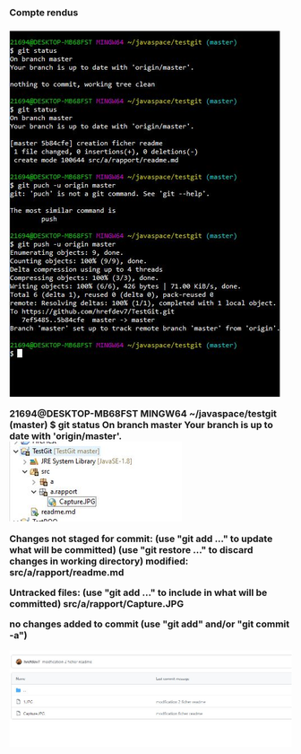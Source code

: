 <h3>Compte rendus <h3>
<img src="src/a/rapport/Capture.JPG">

<p>21694@DESKTOP-MB68FST MINGW64 ~/javaspace/testgit (master)
$ git status
On branch master
Your branch is up to date with 'origin/master'.
<img src="src/a/rapport/1.JPG">

Changes not staged for commit:
  (use "git add <file>..." to update what will be committed)
  (use "git restore <file>..." to discard changes in working directory)
        modified:   src/a/rapport/readme.md

Untracked files:
  (use "git add <file>..." to include in what will be committed)
        src/a/rapport/Capture.JPG

no changes added to commit (use "git add" and/or "git commit -a")<p>
<img src="src/a/rapport/3.JPG">


